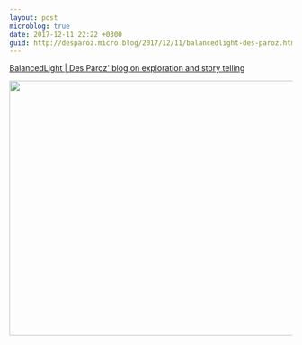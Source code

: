 ```yaml
---
layout: post
microblog: true
date: 2017-12-11 22:22 +0300
guid: http://desparoz.micro.blog/2017/12/11/balancedlight-des-paroz.html
---
```

[BalancedLight | Des Paroz' blog on exploration and story telling](http://www.desparoz.com/)

<img src="http://desparoz.me/uploads/2017/8c016c588c.jpg" width="600" height="454" />
